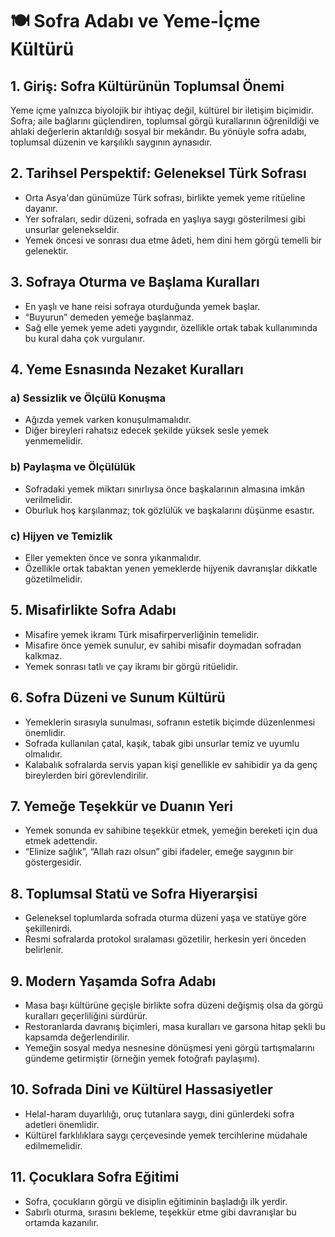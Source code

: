 # 🍽️ Sofra Adabı ve Yeme-İçme Kültürü

## 1. Giriş: Sofra Kültürünün Toplumsal Önemi

Yeme içme yalnızca biyolojik bir ihtiyaç değil, kültürel bir iletişim biçimidir. Sofra; aile bağlarını güçlendiren, toplumsal görgü kurallarının öğrenildiği ve ahlaki değerlerin aktarıldığı sosyal bir mekândır. Bu yönüyle sofra adabı, toplumsal düzenin ve karşılıklı saygının aynasıdır.

## 2. Tarihsel Perspektif: Geleneksel Türk Sofrası

- Orta Asya'dan günümüze Türk sofrası, birlikte yemek yeme ritüeline dayanır.
- Yer sofraları, sedir düzeni, sofrada en yaşlıya saygı gösterilmesi gibi unsurlar gelenekseldir.
- Yemek öncesi ve sonrası dua etme âdeti, hem dini hem görgü temelli bir gelenektir.

## 3. Sofraya Oturma ve Başlama Kuralları

- En yaşlı ve hane reisi sofraya oturduğunda yemek başlar.
- “Buyurun” demeden yemeğe başlanmaz.
- Sağ elle yemek yeme adeti yaygındır, özellikle ortak tabak kullanımında bu kural daha çok vurgulanır.

## 4. Yeme Esnasında Nezaket Kuralları

### a) Sessizlik ve Ölçülü Konuşma

- Ağızda yemek varken konuşulmamalıdır.
- Diğer bireyleri rahatsız edecek şekilde yüksek sesle yemek yenmemelidir.

### b) Paylaşma ve Ölçülülük

- Sofradaki yemek miktarı sınırlıysa önce başkalarının almasına imkân verilmelidir.
- Oburluk hoş karşılanmaz; tok gözlülük ve başkalarını düşünme esastır.

### c) Hijyen ve Temizlik

- Eller yemekten önce ve sonra yıkanmalıdır.
- Özellikle ortak tabaktan yenen yemeklerde hijyenik davranışlar dikkatle gözetilmelidir.

## 5. Misafirlikte Sofra Adabı

- Misafire yemek ikramı Türk misafirperverliğinin temelidir.
- Misafire önce yemek sunulur, ev sahibi misafir doymadan sofradan kalkmaz.
- Yemek sonrası tatlı ve çay ikramı bir görgü ritüelidir.

## 6. Sofra Düzeni ve Sunum Kültürü

- Yemeklerin sırasıyla sunulması, sofranın estetik biçimde düzenlenmesi önemlidir.
- Sofrada kullanılan çatal, kaşık, tabak gibi unsurlar temiz ve uyumlu olmalıdır.
- Kalabalık sofralarda servis yapan kişi genellikle ev sahibidir ya da genç bireylerden biri görevlendirilir.

## 7. Yemeğe Teşekkür ve Duanın Yeri

- Yemek sonunda ev sahibine teşekkür etmek, yemeğin bereketi için dua etmek adettendir.
- “Elinize sağlık”, “Allah razı olsun” gibi ifadeler, emeğe saygının bir göstergesidir.

## 8. Toplumsal Statü ve Sofra Hiyerarşisi

- Geleneksel toplumlarda sofrada oturma düzeni yaşa ve statüye göre şekillenirdi.
- Resmi sofralarda protokol sıralaması gözetilir, herkesin yeri önceden belirlenir.

## 9. Modern Yaşamda Sofra Adabı

- Masa başı kültürüne geçişle birlikte sofra düzeni değişmiş olsa da görgü kuralları geçerliliğini sürdürür.
- Restoranlarda davranış biçimleri, masa kuralları ve garsona hitap şekli bu kapsamda değerlendirilir.
- Yemeğin sosyal medya nesnesine dönüşmesi yeni görgü tartışmalarını gündeme getirmiştir (örneğin yemek fotoğrafı paylaşımı).

## 10. Sofrada Dini ve Kültürel Hassasiyetler

- Helal-haram duyarlılığı, oruç tutanlara saygı, dini günlerdeki sofra adetleri önemlidir.
- Kültürel farklılıklara saygı çerçevesinde yemek tercihlerine müdahale edilmemelidir.

## 11. Çocuklara Sofra Eğitimi

- Sofra, çocukların görgü ve disiplin eğitiminin başladığı ilk yerdir.
- Sabırlı oturma, sırasını bekleme, teşekkür etme gibi davranışlar bu ortamda kazanılır.

